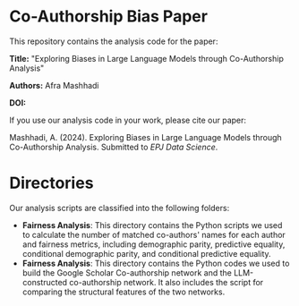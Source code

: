 # Co-Authorship Bias Paper

This repository contains the analysis code for the paper:

**Title:** "Exploring Biases in Large Language Models through Co-Authorship Analysis"

**Authors:** Afra Mashhadi

**DOI:** 

If you use our analysis code in your work, please cite our paper:

Mashhadi, A. (2024). Exploring Biases in Large Language Models through Co-Authorship Analysis. Submitted to *EPJ Data Science*.

# Directories

Our analysis scripts are classified into the following folders:

* **Fairness Analysis**: This directory contains the Python scripts we used to calculate the number of matched co-authors' names for each author and fairness metrics, including demographic parity, predictive equality, conditional demographic parity, and conditional predictive equality.
* **Fairness Analysis**: This directory contains the Python codes we used to build the Google Scholar Co-authorship network and the LLM-constructed co-authorship network. It also includes the script for comparing the structural features of the two networks.